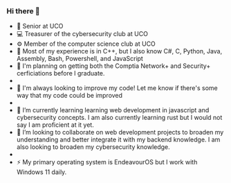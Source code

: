 ### Hi there 👋

<!--
**PineconeTree/PineconeTree** is a ✨ _special_ ✨ repository because its `README.md` (this file) appears on your GitHub profile.

Here are some ideas to get you started:

- 🔭 I’m currently working on ...
- 🌱 I’m currently learning learning web development in javascript and cybersecurity concepts.
- 👯 I’m looking to collaborate on ...
- 🤔 I’m looking for help with ...
- 💬 Ask me about ...
- 📫 How to reach me: ...
- 😄 Pronouns: ...
- ⚡ Fun fact: ...
-->
- 📓 Senior at UCO
- 💻 Treasurer of the cybersecurity club at UCO
- ⚙ Member of the computer science club at UCO
- 🔖 Most of my experience is in C++, but I also know C#, C, Python, Java, Assembly, Bash, Powershell, and JavaScript
- 📅 I'm planning on getting both the Comptia Network+ and Security+ cerficiations before I graduate.
-
- 📝 I'm always looking to improve my code! Let me know if there's some way that my code could be improved
-
- 🌱 I’m currently learning learning web development in javascript and cybersecurity concepts. I am also currently learning rust but I would not say I am proficient at it yet.
- 👯 I’m looking to collaborate on web development projects to broaden my understanding and better integrate it with my backend knowledge. I am also looking to broaden my cybersecurity knowledge.
-
- ⚡ My primary operating system is EndeavourOS but I work with Windows 11 daily.
